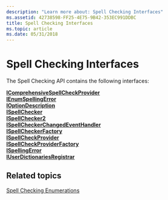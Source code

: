 ```yaml
---
description: "Learn more about: Spell Checking Interfaces"
ms.assetid: 42738598-FF25-4E75-9B42-353EC991DDBC
title: Spell Checking Interfaces
ms.topic: article
ms.date: 05/31/2018
---
```


# Spell Checking Interfaces

The Spell Checking API contains the following interfaces:

<dl>

[**IComprehensiveSpellCheckProvider**](/windows/desktop/api/spellcheckprovider/nn-spellcheckprovider-icomprehensivespellcheckprovider)  
[**IEnumSpellingError**](/windows/desktop/api/Spellcheck/nn-spellcheck-ienumspellingerror)  
[**IOptionDescription**](/windows/desktop/api/Spellcheck/nn-spellcheck-ioptiondescription)  
[**ISpellChecker**](/windows/desktop/api/Spellcheck/nn-spellcheck-ispellchecker)  
[**ISpellChecker2**](/windows/desktop/api/Spellcheck/nn-spellcheck-ispellchecker2)  
[**ISpellCheckerChangedEventHandler**](/windows/desktop/api/Spellcheck/nn-spellcheck-ispellcheckerchangedeventhandler)  
[**ISpellCheckerFactory**](/windows/desktop/api/Spellcheck/nn-spellcheck-ispellcheckerfactory)  
[**ISpellCheckProvider**](/windows/desktop/api/Spellcheckprovider/nn-spellcheckprovider-ispellcheckprovider)  
[**ISpellCheckProviderFactory**](/windows/desktop/api/Spellcheckprovider/nn-spellcheckprovider-ispellcheckproviderfactory)  
[**ISpellingError**](/windows/desktop/api/Spellcheck/nn-spellcheck-ispellingerror)  
[**IUserDictionariesRegistrar**](/windows/desktop/api/Spellcheck/nn-spellcheck-iuserdictionariesregistrar)  
</dl>

## Related topics

<dl> <dt>

[Spell Checking Enumerations](spell-checker-enumerations.md)
</dt> </dl>

 

 



